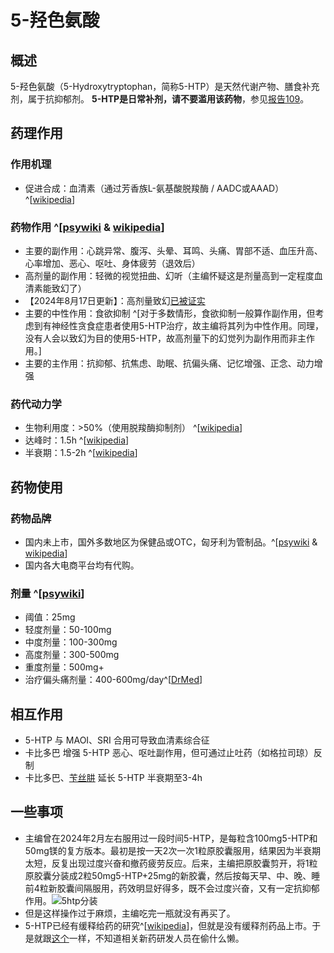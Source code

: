 ﻿# 5-羟色氨酸
## 概述
5-羟色氨酸（5-Hydroxytryptophan，简称5-HTP）是天然代谢产物、膳食补充剂，属于抗抑郁剂。
**5-HTP是日常补剂，请不要滥用该药物**，参见[报告109](https://overspeed.wiki/report/RP109/)。
## 药理作用
### 作用机理
- 促进合成：血清素（通过芳香族L-氨基酸脱羧酶 / AADC或AAAD）^[[wikipedia](https://en.wikipedia.org/wiki/5-Hydroxytryptophan#Metabolism)]
### 药物作用 ^[[psywiki](https://m.psychonautwiki.org/w/index.php?title=5-Hydroxytryptophan&_=#Subjective_effects) & [wikipedia](https://en.wikipedia.org/wiki/5-Hydroxytryptophan#Side_effects)]
- 主要的副作用：心跳异常、腹泻、头晕、耳鸣、头痛、胃部不适、血压升高、心率增加、恶心、呕吐、身体疲劳（退效后）
- 高剂量的副作用：轻微的视觉扭曲、幻听（主编怀疑这是剂量高到一定程度血清素能致幻了）
- 【2024年8月17日更新】：高剂量致幻[已被证实](https://overspeed.wiki/report/RP109/)
- 主要的中性作用：食欲抑制 ^[对于多数情形，食欲抑制一般算作副作用，但考虑到有神经性贪食症患者使用5-HTP治疗，故主编将其列为中性作用。同理，没有人会以致幻为目的使用5-HTP，故高剂量下的幻觉列为副作用而非主作用。]
- 主要的主作用：抗抑郁、抗焦虑、助眠、抗偏头痛、记忆增强、正念、动力增强
### 药代动力学
- 生物利用度：>50%（使用脱羧酶抑制剂） ^[[wikipedia](https://en.wikipedia.org/wiki/5-Hydroxytryptophan#Absorption)]
- 达峰时：1.5h ^[[wikipedia](https://en.wikipedia.org/wiki/5-Hydroxytryptophan#Pharmacokinetics)]
- 半衰期：1.5-2h ^[[wikipedia](https://en.wikipedia.org/wiki/5-Hydroxytryptophan#Pharmacokinetics)]
## 药物使用
### 药物品牌
- 国内未上市，国外多数地区为保健品或OTC，匈牙利为管制品。^[[psywiki](https://m.psychonautwiki.org/w/index.php?title=5-Hydroxytryptophan&_=#Legal_status) & [wikipedia](https://en.wikipedia.org/wiki/5-Hydroxytryptophan#Regulatory_status)]
- 国内各大电商平台均有代购。
### 剂量 ^[[psywiki](https://m.psychonautwiki.org/w/index.php?title=5-Hydroxytryptophan)]
- 阈值：25mg
- 轻度剂量：50-100mg
- 中度剂量：100-300mg
- 高度剂量：300-500mg
- 重度剂量：500mg+
- 治疗偏头痛剂量：400-600mg/day^[[DrMed](https://www.drmed.cn/natural/migraine-headaches/3)]
## 相互作用
- 5-HTP 与 MAOI、SRI 合用可导致血清素综合征
- 卡比多巴 增强 5-HTP 恶心、呕吐副作用，但可通过止吐药（如格拉司琼）反制
- 卡比多巴、[苄丝肼](/drug/多巴丝肼) 延长 5-HTP 半衰期至3-4h
## 一些事项
- 主编曾在2024年2月左右服用过一段时间5-HTP，是每粒含100mg5-HTP和50mg镁的复方版本。最初是按一天2次一次1粒原胶囊服用，结果因为半衰期太短，反复出现过度兴奋和撤药疲劳反应。后来，主编把原胶囊剪开，将1粒原胶囊分装成2粒50mg5-HTP+25mg的新胶囊，然后按每天早、中、晚、睡前4粒新胶囊间隔服用，药效明显好得多，既不会过度兴奋，又有一定抗抑郁作用。![5htp分装](/imgs/5htp分装.jpg)
- 但是这样操作过于麻烦，主编吃完一瓶就没有再买了。
- 5-HTP已经有缓释给药的研究^[[wikipedia](https://en.wikipedia.org/wiki/5-Hydroxytryptophan#5-HTP_slow-release)]，但就是没有缓释剂药品上市。于是就跟[这个](/drug/NMDA抗抑郁)一样，不知道相关新药研发人员在偷什么懒。

